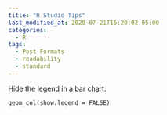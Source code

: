 ```yaml
---
title: "R Studio Tips"
last_modified_at: 2020-07-21T16:20:02-05:00
categories:
  - R
tags:
  - Post Formats
  - readability
  - standard
---
```


Hide the legend in a bar chart:
  ```
  geom_col(show.legend = FALSE)
  ```
